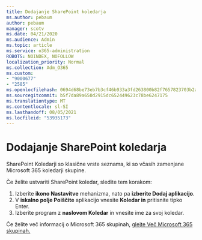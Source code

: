 ```yaml
---
title: Dodajanje SharePoint koledarja
ms.author: pebaum
author: pebaum
manager: scotv
ms.date: 04/21/2020
ms.audience: Admin
ms.topic: article
ms.service: o365-administration
ROBOTS: NOINDEX, NOFOLLOW
localization_priority: Normal
ms.collection: Adm_O365
ms.custom:
- "9000677"
- "2585"
ms.openlocfilehash: 0694d68be73eb7b3cf46b933a3fd263800b82f7657823703b2a6bf175eca6409
ms.sourcegitcommit: b5f7da89a650d2915dc652449623c78be6247175
ms.translationtype: MT
ms.contentlocale: sl-SI
ms.lasthandoff: 08/05/2021
ms.locfileid: "53935173"
---
```

# <a name="add-a-sharepoint-calendar"></a>Dodajanje SharePoint koledarja

SharePoint Koledarji so klasične vrste seznama, ki so včasih zamenjane Microsoft 365 koledarji skupine.
 
Če želite ustvariti SharePoint koledar, sledite tem korakom:
 
1.  Izberite **ikono Nastavitve** mehanizma, nato pa **izberite Dodaj aplikacijo**.
2.  V **iskalno polje Poiščite** aplikacijo vnesite **Koledar in** pritisnite tipko Enter.
3.  Izberite program z **naslovom Koledar** in vnesite ime za svoj koledar.

Če želite več informacij o Microsoft 365 skupinah, [glejte Več Microsoft 365 skupinah.](https://support.office.com/article/Learn-about-Office-365-groups-b565caa1-5c40-40ef-9915-60fdb2d97fa2)

